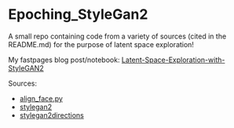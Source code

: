 # Epoching_StyleGan2
A small repo containing code from a variety of sources (cited in the README.md) for the purpose of latent space exploration!

My fastpages blog post/notebook: [Latent-Space-Exploration-with-StyleGAN2](https://amarsaini.github.io/Epoching-Blog/jupyter/2020/08/10/Latent-Space-Exploration-with-StyleGAN2.html)

Sources:

- [align_face.py](https://gist.github.com/lzhbrian/bde87ab23b499dd02ba4f588258f57d5)
- [stylegan2](https://github.com/NVlabs/stylegan2)
- [stylegan2directions](https://twitter.com/robertluxemburg/status/1207087801344372736)
